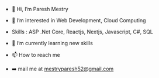 - 👋 Hi, I’m Paresh Mestry
- 👀 I’m interested in Web Development, Cloud Computing
- Skills : ASP .Net Core, Reactjs, Nextjs, Javascript, C#, SQL
- 🌱 I’m currently learning new skills

- 📫 How to reach me 
- ➡️ mail me at mestryparesh52@gmail.com

<!---
im-pareshm/im-pareshm is a ✨ special ✨ repository because its `README.md` (this file) appears on your GitHub profile.
You can click the Preview link to take a look at your changes.
--->
